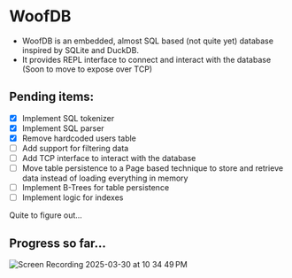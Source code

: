 # WoofDB

* WoofDB is an embedded, almost SQL based (not quite yet) database inspired by SQLite and DuckDB.
* It provides REPL interface to connect and interact with the database (Soon to move to expose over TCP)

## Pending items:

- [X] Implement SQL tokenizer
- [X] Implement SQL parser
- [X] Remove hardcoded users table
- [ ] Add support for filtering data
- [ ] Add TCP interface to interact with the database
- [ ] Move table persistence to a Page based technique to store and retrieve data instead of loading everything in memory
- [ ] Implement B-Trees for table persistence
- [ ] Implement logic for indexes

Quite to figure out...

## Progress so far...
![Screen Recording 2025-03-30 at 10 34 49 PM](https://github.com/user-attachments/assets/15e3cd32-6fbe-4ee5-950f-c95e403ff911)



